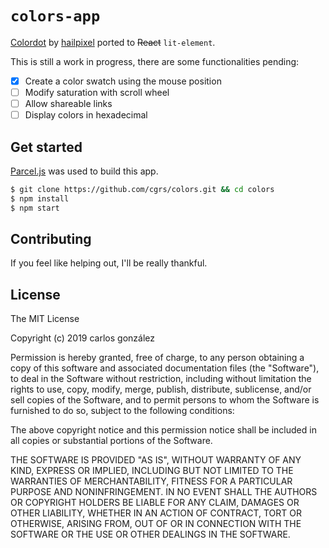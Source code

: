 # ```colors-app```
[Colordot](https://color.hailpixel.com) by [hailpixel](https://github.com/devinhunt) ported to ~~React~~ `lit-element`.

This is still a work in progress, there are some functionalities pending:
- [x] Create a color swatch using the mouse position
- [ ] Modify saturation with scroll wheel
- [ ] Allow shareable links
- [ ] Display colors in hexadecimal

## Get started

[Parcel.js](https://parceljs.org/) was used to build this app.

```bash
$ git clone https://github.com/cgrs/colors.git && cd colors
$ npm install
$ npm start
```

## Contributing

If you feel like helping out, I'll be really thankful.

## License

The MIT License

Copyright (c) 2019 carlos gonzález

Permission is hereby granted, free of charge, to any person obtaining a copy of this software and associated documentation files (the "Software"), to deal in the Software without restriction, including without limitation the rights to use, copy, modify, merge, publish, distribute, sublicense, and/or sell copies of the Software, and to permit persons to whom the Software is furnished to do so, subject to the following conditions:

The above copyright notice and this permission notice shall be included in all copies or substantial portions of the Software.

THE SOFTWARE IS PROVIDED "AS IS", WITHOUT WARRANTY OF ANY KIND, EXPRESS OR IMPLIED, INCLUDING BUT NOT LIMITED TO THE WARRANTIES OF MERCHANTABILITY, FITNESS FOR A PARTICULAR PURPOSE AND NONINFRINGEMENT. IN NO EVENT SHALL THE AUTHORS OR COPYRIGHT HOLDERS BE LIABLE FOR ANY CLAIM, DAMAGES OR OTHER LIABILITY, WHETHER IN AN ACTION OF CONTRACT, TORT OR OTHERWISE, ARISING FROM, OUT OF OR IN CONNECTION WITH THE SOFTWARE OR THE USE OR OTHER DEALINGS IN THE SOFTWARE.
